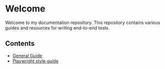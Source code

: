 # Welcome

Welcome to my documentation repository. This repository contains various guides and resources for writing end-to-end tests.

## Contents

- [General Guide](docs/general-guide.md)
- [Playwright style guide](docs/playwright-style-guide.md)
